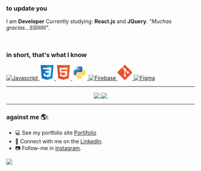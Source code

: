 
### to update you

  
 I am **Developer** 
 Currently studying: **React.js** and **JQuery**.
 <i>⁠"Muchas gracias...SSIIIIIII"</i>.

<br>

### in short, that's what I know

<p align="left">
  <a href="https://www.javascript.com/" target="_blank">
    <img
      src="https://tadeuesteves.files.wordpress.com/2014/01/javascript-logo.png"
      alt="Javascript"
      width="40"
      height="40"
    />
  </a>
  <a href="https://developer.mozilla.org/pt-BR/docs/Web/CSS" target="_blank">
    <img
      src="https://raw.githubusercontent.com/devicons/devicon/master/icons/css3/css3-original.svg"
      alt="CSS"
      width="40"
      height="40"
    />
  </a>
  <a
    href="https://developer.mozilla.org/pt-BR/docs/Web/HTML"
    target="_blank"
  >
    <img
      src="https://raw.githubusercontent.com/devicons/devicon/master/icons/html5/html5-original.svg"
      alt="HTML"
      width="40"
      height="40"
    />
  </a>
  <a href="https://www.python.org/" target="_blank">
    <img
      src="https://raw.githubusercontent.com/devicons/devicon/master/icons/python/python-original.svg"
      alt="Python"
      width="40"
      height="40"
    />
  </a>
  <a href="https://firebase.google.com/?hl=pt" target="_blank">
    <img
      src="https://cdn.cdnlogo.com/logos/f/48/firebase.svg"
      alt="Firebase"
      width="40"
      height="40"
    />
  </a>
  <a href="https://git-scm.com/" target="_blank">
    <img
      src="https://raw.githubusercontent.com/devicons/devicon/master/icons/git/git-original.svg"
      alt="Git"
      width="40"
      height="40"
    />
  </a>
  <a href="https://www.figma.com/" target="_blank">
    <img
      src="https://i.pinimg.com/originals/a5/58/b4/a558b426cb8973523f37bbed94cf0f09.png"
      alt="Figma"
      width="40"
      height="40"
    />
  </a>
</p>
<hr/>
  <p align="center">
    <a href="https://github.com/paulosilas99">
      <img align="center" src="https://github-readme-stats.vercel.app/api?username=paulosilas99&line_height=55&show_icons=true&theme=dark&hide_border=true" />
    </a>
    <a href="https://github.com/paulosilas99">
      <img align="center" src="https://github-readme-stats.vercel.app/api/top-langs/?username=paulosilas99&line_height=40&show_icons=true&theme=dark&hide_border=true&layout=pie" />
    </a>
  </p>
<hr/>

### against me 🌎:

- 💻 See my portfolio site <a href="https://paulosilas99.github.io/meuportfolio/">Portifolio</a>
- 💼 Connect with me on the <a href="https://www.linkedin.com/in/paulo-silas-sodré-fonseca/">LinkedIn</a>.
- 📷 Follow-me in <a href="https://www.instagram.com/paulosilas.sf/">Instagram</a>.

![](https://komarev.com/ghpvc/?username=paulosilas99&color=blue&style=plastic&label=Visualiza%C3%A7%C3%B5es)
